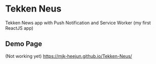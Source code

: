 # Tekken Neus

Tekken News app with Push Notification and Service Worker (my first ReactJS app)


## Demo Page
(Not working yet)
https://mjk-heejun.github.io/Tekken-Neus/

